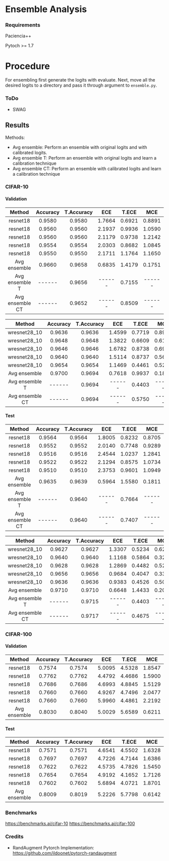 # Ensemble Analysis

### Requirements

Paciencia++

Pytoch >= 1.7


# Procedure

For ensembling first generate the logits with evaluate. Next, move all the desired logits to a directory 
and pass it through argument to `ensemble.py`.

### ToDo

- SWAG

## Results

Methods:
  - Avg ensemble: Perform an ensemble with original logits and with calibrated logits.
  - Avg ensemble T: Perform an ensemble with original logits and learn a calibration technique
  - Avg ensemble CT: Perform an ensemble with calibrated logits and learn a calibration technique

### CIFAR-10


#### Validation

|    Method       | Accuracy | T.Accuracy |   ECE  |  T.ECE |   MCE  |  T.MCE |  BRIER | T.BRIER |   NNL  |  T.NNL |
|:---------------:|:--------:|:----------:|:------:|:------:|:------:|:------:|:------:|:-------:|:------:|:------:|
|   resnet18      |  0.9580  |   0.9580   | 1.7664 | 0.6921 | 0.8891 | 0.2379 | 0.0066 |  0.0064 | 0.1483 | 0.1407 |
|   resnet18      |  0.9560  |   0.9560   | 2.1937 | 0.9936 | 1.0590 | 0.2206 | 0.0070 |  0.0068 | 0.1594 | 0.1493 |
|   resnet18      |  0.9560  |   0.9560   | 2.1179 | 0.9738 | 1.2142 | 0.3193 | 0.0072 |  0.0070 | 0.1640 | 0.1492 |
|   resnet18      |  0.9554  |   0.9554   | 2.0303 | 0.8682 | 1.0845 | 0.2811 | 0.0071 |  0.0069 | 0.1603 | 0.1508 |
|   resnet18      |  0.9550  |   0.9550   | 2.1711 | 1.1764 | 1.1650 | 0.4497 | 0.0073 |  0.0070 | 0.1638 | 0.1531 |
| Avg ensemble    |  0.9660  |   0.9658   | 0.6835 | 1.4179 | 0.1751 | 0.6765 | 0.0053 |  0.0053 | 0.1080 | 0.1126 |
| Avg ensemble T  |  ------  |   0.9656   | ------ | 0.7155 | ------ | 0.1366 | ------ |  0.0053 | ------ | 0.1105 |
| Avg ensemble CT |  ------  |   0.9652   | ------ | 0.8509 | ------ | 0.1394 | ------ |  0.0053 | ------ | 0.1105 |


|     Method      | Accuracy | T.Accuracy |   ECE  |  T.ECE |   MCE  |  T.MCE |  BRIER | T.BRIER |   NNL  |  T.NNL |
|:---------------:|:--------:|:----------:|:------:|:------:|:------:|:------:|:------:|:-------:|:------:|:------:|
| wresnet28_10    |  0.9636  |   0.9636   | 1.4599 | 0.7719 | 0.8906 | 0.1561 | 0.0059 |  0.0058 | 0.1337 | 0.1272 |
| wresnet28_10    |  0.9648  |   0.9648   | 1.3822 | 0.6609 | 0.6119 | 0.2080 | 0.0057 |  0.0056 | 0.1239 | 0.1196 |
| wresnet28_10    |  0.9646  |   0.9646   | 1.6782 | 0.8738 | 0.6925 | 0.2224 | 0.0057 |  0.0055 | 0.1202 | 0.1149 |
| wresnet28_10    |  0.9640  |   0.9640   | 1.5114 | 0.8737 | 0.5644 | 0.1712 | 0.0057 |  0.0056 | 0.1243 | 0.1198 |
| wresnet28_10    |  0.9654  |   0.9654   | 1.1469 | 0.4461 | 0.5272 | 0.2007 | 0.0057 |  0.0056 | 0.1268 | 0.1237 |
| Avg ensemble    |  0.9700  |   0.9694   | 0.7618 | 0.9937 | 0.1850 | 0.4631 | 0.0045 |  0.0046 | 0.0913 | 0.0948 |
| Avg ensemble T  |  ------  |   0.9694   | ------ | 0.4403 | ------ | 0.1753 | ------ |  0.0046 | ------ | 0.0947 |
| Avg ensemble CT |  ------  |   0.9694   | ------ | 0.5750 | ------ | 0.1714 | ------ |  0.0046 | ------ | 0.0947 |


#### Test

|    Method       | Accuracy | T.Accuracy |   ECE  |  T.ECE |   MCE  |  T.MCE |  BRIER | T.BRIER |   NNL  |  T.NNL |
|:---------------:|:--------:|:----------:|:------:|:------:|:------:|:------:|:------:|:-------:|:------:|:------:|
|   resnet18      |  0.9564  |   0.9564   | 1.8005 | 0.8232 | 0.8705 | 0.2252 | 0.0068 |  0.0066 | 0.1475 | 0.1409 |
|   resnet18      |  0.9552  |   0.9552   | 2.0140 | 0.7748 | 0.9289 | 0.1902 | 0.0070 |  0.0068 | 0.1567 | 0.1483 |
|   resnet18      |  0.9516  |   0.9516   | 2.4544 | 1.0237 | 1.2841 | 0.2751 | 0.0076 |  0.0073 | 0.1670 | 0.1524 |
|   resnet18      |  0.9522  |   0.9522   | 2.1294 | 0.8575 | 1.0734 | 0.2846 | 0.0075 |  0.0072 | 0.1660 | 0.1562 |
|   resnet18      |  0.9510  |   0.9510   | 2.3753 | 0.9601 | 1.0949 | 0.2478 | 0.0078 |  0.0075 | 0.1739 | 0.1624 |
| Avg ensemble    |  0.9635  |   0.9639   | 0.5964 | 1.5580 | 0.1811 | 0.6596 | 0.0053 |  0.0054 | 0.1096 | 0.1149 |
| Avg ensemble T  |  ------  |   0.9640   | ------ | 0.7664 | ------ | 0.1958 | ------ |  0.0053 | ------ | 0.1096 |
| Avg ensemble CT |  ------  |   0.9640   | ------ | 0.7407 | ------ | 0.2077 | ------ |  0.0053 | ------ | 0.1096 |

|     Method      | Accuracy | T.Accuracy |   ECE  |  T.ECE |   MCE  |  T.MCE |  BRIER | T.BRIER |   NNL  |  T.NNL |
|:---------------:|:--------:|:----------:|:------:|:------:|:------:|:------:|:------:|:-------:|:------:|:------:|
| wresnet28_10    |  0.9627  |   0.9627   | 1.3307 | 0.5234 | 0.6253 | 0.1171 | 0.0058 |  0.0057 | 0.1251 | 0.1215 |
| wresnet28_10    |  0.9640  |   0.9640   | 1.1168 | 0.5864 | 0.3270 | 0.1049 | 0.0055 |  0.0054 | 0.1156 | 0.1133 |
| wresnet28_10    |  0.9628  |   0.9628   | 1.2869 | 0.4482 | 0.5294 | 0.1254 | 0.0056 |  0.0055 | 0.1177 | 0.1143 |
| wresnet28_10    |  0.9656  |   0.9656   | 0.9684 | 0.4047 | 0.3356 | 0.1456 | 0.0053 |  0.0052 | 0.1129 | 0.1113 |
| wresnet28_10    |  0.9636  |   0.9636   | 0.9383 | 0.4526 | 0.5028 | 0.0687 | 0.0056 |  0.0055 | 0.1228 | 0.1210 |
| Avg ensemble    |  0.9710  |   0.9710   | 0.6648 | 1.4433 | 0.2068 | 0.4861 | 0.0043 |  0.0044 | 0.0885 | 0.0928 |
| Avg ensemble T  |  ------  |   0.9715   | ------ | 0.4403 | ------ | 0.1162 | ------ |  0.0043 | ------ | 0.0888 |
| Avg ensemble CT |  ------  |   0.9717   | ------ | 0.4675 | ------ | 0.1165 | ------ |  0.0043 | ------ | 0.0887 |


### CIFAR-100

#### Validation


|    Method    | Accuracy | T.Accuracy |   ECE  |  T.ECE |   MCE  |  T.MCE |  BRIER | T.BRIER |   NNL  |  T.NNL |
|:------------:|:--------:|:----------:|:------:|:------:|:------:|:------:|:------:|:-------:|:------:|:------:|
|   resnet18   |  0.7574  |   0.7574   | 5.0095 | 4.5328 | 1.8547 | 1.6758 | 0.0035 |  0.0035 | 0.9648 | 0.9637 |
|   resnet18   |  0.7762  |   0.7762   | 4.4792 | 4.4686 | 1.5900 | 1.6199 | 0.0032 |  0.0032 | 0.9153 | 0.9153 |
|   resnet18   |  0.7686  |   0.7686   | 4.6993 | 4.8845 | 1.5129 | 1.6702 | 0.0033 |  0.0033 | 0.9366 | 0.9362 |
|   resnet18   |  0.7660  |   0.7660   | 4.9267 | 4.7496 | 2.0477 | 1.7208 | 0.0034 |  0.0034 | 0.9468 | 0.9447 |
|   resnet18   |  0.7660  |   0.7660   | 5.9960 | 4.4861 | 2.2192 | 1.5240 | 0.0034 |  0.0034 | 0.9404 | 0.9307 |
| Avg ensemble |  0.8030  |   0.8040   | 5.0029 | 5.6589 | 0.6211 | 0.6529 | 0.0028 |  0.0029 | 0.7562 | 0.7617 |


#### Test

|    Method    | Accuracy | T.Accuracy |   ECE  |  T.ECE |   MCE  |  T.MCE |  BRIER | T.BRIER |   NNL  |  T.NNL |
|:------------:|:--------:|:----------:|:------:|:------:|:------:|:------:|:------:|:-------:|:------:|:------:|
|   resnet18   |  0.7571  |   0.7571   | 4.6541 | 4.5502 | 1.6328 | 1.4557 | 0.0034 |  0.0034 | 0.9571 | 0.9571 |
|   resnet18   |  0.7697  |   0.7697   | 4.7226 | 4.7144 | 1.6386 | 1.6928 | 0.0033 |  0.0033 | 0.9227 | 0.9226 |
|   resnet18   |  0.7622  |   0.7622   | 4.5735 | 4.7826 | 1.5450 | 1.6766 | 0.0034 |  0.0034 | 0.9560 | 0.9561 |
|   resnet18   |  0.7654  |   0.7654   | 4.9192 | 4.1652 | 1.7126 | 1.3871 | 0.0033 |  0.0033 | 0.9271 | 0.9258 |
|   resnet18   |  0.7602  |   0.7602   | 5.6894 | 4.0721 | 1.8701 | 1.1319 | 0.0034 |  0.0034 | 0.9240 | 0.9193 |
| Avg ensemble |  0.8009  |   0.8019   | 5.2226 | 5.7798 | 0.6142 | 0.6458 | 0.0028 |  0.0029 | 0.7551 | 0.7611 |



### Benchmarks

https://benchmarks.ai/cifar-10
https://benchmarks.ai/cifar-100

### Credits

  - RandAugment Pytorch Implementation: https://github.com/ildoonet/pytorch-randaugment

